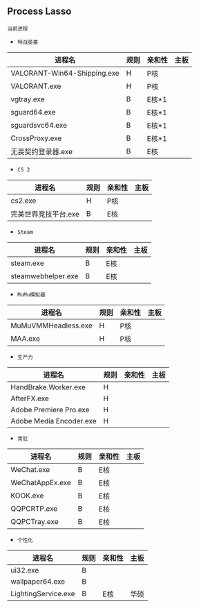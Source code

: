 ## Process Lasso
`当前进程`
* `特战英豪`

进程名|规则|亲和性|主板
-|-|-|-
VALORANT-Win64-Shipping.exe|H|P核
VALORANT.exe|H|P核
vgtray.exe|B|E核*1
sguard64.exe|B|E核*1
sguardsvc64.exe|B|E核*1
CrossProxy.exe|B|E核*1
无畏契约登录器.exe|B|E核
* `CS 2`

进程名|规则|亲和性|主板
-|-|-|-
cs2.exe|H|P核
完美世界竞技平台.exe|B|E核
* `Steam`

进程名|规则|亲和性|主板
-|-|-|-
steam.exe|B|E核
steamwebhelper.exe|B|E核
* `MuMu模拟器`

进程名|规则|亲和性|主板
-|-|-|-
MuMuVMMHeadless.exe|H|P核
MAA.exe|H|P核
* `生产力`

进程名|规则|亲和性|主板
-|-|-|-
HandBrake.Worker.exe|H
AfterFX.exe|H
Adobe Premiere Pro.exe|H
Adobe Media Encoder.exe|H
* `常驻`

进程名|规则|亲和性|主板
-|-|-|-
WeChat.exe|B|E核
WeChatAppEx.exe|B|E核
KOOK.exe|B|E核
QQPCRTP.exe|B|E核
QQPCTray.exe|B|E核
* `个性化`

进程名|规则|亲和性|主板
-|-|-|-
ui32.exe|B
wallpaper64.exe|B
LightingService.exe|B|E核|华硕
